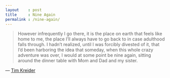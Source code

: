 ```yaml
---
layout    : post
title     : Nine Again
permalink : /nine-again/
---
```


> However infrequently I go there, it is the place on earth that feels like home
> to me, the place I’ll always have to go back to in case adulthood falls
> through. I hadn’t realized, until I was forcibly divested of it, that I’d been
> harboring the idea that someday, when this whole crazy adventure was over, I
> would at some point be nine again, sitting around the dinner table with Mom
> and Dad and my sister.

&mdash; [Tim Kreider](http://opinionator.blogs.nytimes.com/2013/01/20/you-are-going-to-die/)
